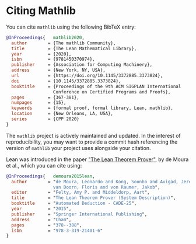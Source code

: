 
# Citing Mathlib

You can cite `mathlib` using the following BibTeX entry:

```bib
@InProceedings{   mathlib2020,
  author        = {The mathlib Community},
  title         = {The Lean Mathematical Library},
  year          = {2020},
  isbn          = {9781450370974},
  publisher     = {Association for Computing Machinery},
  address       = {New York, NY, USA},
  url           = {https://doi.org/10.1145/3372885.3373824},
  doi           = {10.1145/3372885.3373824},
  booktitle     = {Proceedings of the 9th ACM SIGPLAN International
                  Conference on Certified Programs and Proofs},
  pages         = {367-381},
  numpages      = {15},
  keywords      = {formal proof, formal library, Lean, mathlib},
  location      = {New Orleans, LA, USA},
  series        = {CPP 2020}
}
```

The `mathlib` project is actively maintained and updated. In the interest of reproducibility, you may want to provide a commit hash referencing the version of `mathlib` your project uses alongside your citation.

Lean was introduced in the paper ["The Lean Theorem Prover"](https://www.semanticscholar.org/paper/The-Lean-Theorem-Prover-(System-Description)-Moura-Kong/2a441a46e228ed0ea2251a4e61be6c7025b45766), by de Moura et al., which you can cite using:

```bib
@InProceedings{   demoura2015lean,
  author        = "de Moura, Leonardo and Kong, Soonho and Avigad, Jeremy and
                  van Doorn, Floris and von Raumer, Jakob",
  editor        = "Felty, Amy P. and Middeldorp, Aart",
  title         = "The Lean Theorem Prover (System Description)",
  booktitle     = "Automated Deduction - CADE-25",
  year          = "2015",
  publisher     = "Springer International Publishing",
  address       = "Cham",
  pages         = "378--388",
  isbn          = "978-3-319-21401-6"
}
```
